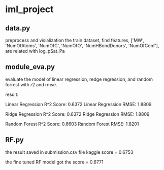 # iml_project

## data.py
preprocess and visialization the train dataset,
find features, ['MW', 'NumOfAtoms', 'NumOfC', 'NumOfO', 'NumHBondDonors', 'NumOfConf'], are related with log_pSat_Pa

## module_eva.py
evaluate the model of linear regression, redge regression, and random forrest with r2 and rmse.

result:

Linear Regression R^2 Score: 0.6372
Linear Regression RMSE: 1.8809

Ridge Regression R^2 Score: 0.6372
Ridge Regression RMSE: 1.8809

Random Forest R^2 Score: 0.6603
Random Forest RMSE: 1.8201


## RF.py
the result saved in submission.csv file
kaggle score = 0.6753

the fine tuned RF model got the score = 0.6771
